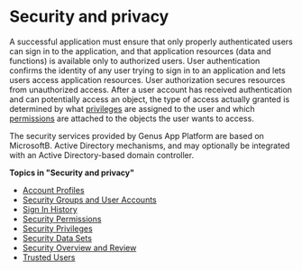 # Security and privacy

A successful application must ensure that only properly authenticated users can sign in to the application, and that application resources (data and functions) is available only to authorized users. User authentication confirms the identity of any user trying to sign in to an application and lets users access application resources. User authorization secures resources from unauthorized access. After a user account has received authentication and can potentially access an object, the type of access actually granted is determined by what [privileges](security-and-privacy/security-privileges.md) are assigned to the user and which [permissions](security-and-privacy/security-permissions.md) are attached to the objects the user wants to access.

The security services provided by Genus App Platform are based on MicrosoftB. Active Directory mechanisms, and may optionally be integrated with an Active Directory-based domain controller.

**Topics in "Security and privacy"**
* [Account Profiles](defining-the-application-model/security/account-profiles.md)
* [Security Groups and User Accounts](security-and-privacy/security-groups-and-user-accounts.md)
* [Sign In History](security-and-privacy/sign-in-history.md)
* [Security Permissions](security-and-privacy/security-permissions.md)
* [Security Privileges](security-and-privacy/security-privileges.md)
* [Security Data Sets](security-and-privacy/security-data-sets.md)
* [Security Overview and Review](security-and-privacy/security-overview-and-review.md)
* [Trusted Users](security-and-privacy/trusted-users.md)
